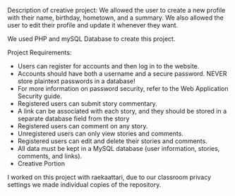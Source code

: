 Description of creative project: We allowed the user to create a new profile with their name, birthday, hometown, and a summary. We also allowed the user to edit their profile and update it whenever they want.

We used PHP and mySQL Database to create this project.

Project Requirements:

- Users can register for accounts and then log in to the website.
- Accounts should have both a username and a secure password. NEVER store plaintext passwords in a database!
- For more information on password security, refer to the Web Application Security guide.
- Registered users can submit story commentary.
- A link can be associated with each story, and they should be stored in a separate database field from the story
- Registered users can comment on any story.
- Unregistered users can only view stories and comments.
- Registered users can edit and delete their stories and comments.
- All data must be kept in a MySQL database (user information, stories, comments, and links).
- Creative Portion

I worked on this project with raekaattari, due to our classroom privacy settings we made individual copies of the repository.
